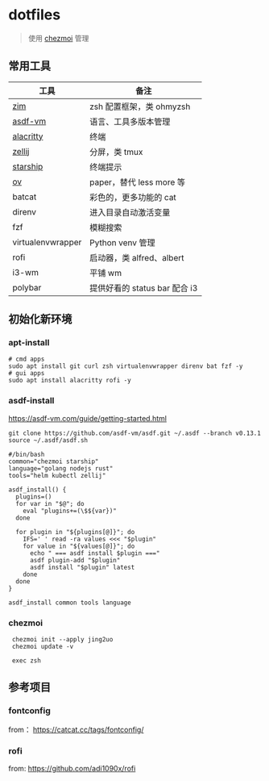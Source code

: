 # dotfiles

> 使用 [chezmoi](https://www.chezmoi.io) 管理

## 常用工具

| 工具                                | 备注                          |
| ----------------------------------- | ----------------------------- |
| [zim](zimfw.sh/)                    | zsh 配置框架，类 ohmyzsh      |
| [asdf-vm](https://asdf-vm.com)      | 语言、工具多版本管理          |
| [alacritty](https://alacritty.org/) | 终端                          |
| [zellij](https://zellij.dev/)       | 分屏，类 tmux                 |
| [starship](https://starship.rs/)    | 终端提示                      |
| [ov](https://github.com/noborus/ov) | paper，替代 less more 等      |
| batcat                              | 彩色的，更多功能的 cat        |
| direnv                              | 进入目录自动激活变量          |
| fzf                                 | 模糊搜索                      |
| virtualenvwrapper                   | Python venv 管理              |
| rofi                                | 启动器，类 alfred、albert     |
| i3-wm                               | 平铺 wm                       |
| polybar                             | 提供好看的 status bar 配合 i3 |

## 初始化新环境

### apt-install

```shell
# cmd apps
sudo apt install git curl zsh virtualenvwrapper direnv bat fzf -y
# gui apps
sudo apt install alacritty rofi -y
```

### asdf-install

https://asdf-vm.com/guide/getting-started.html

```shell
git clone https://github.com/asdf-vm/asdf.git ~/.asdf --branch v0.13.1
source ~/.asdf/asdf.sh

#/bin/bash
common="chezmoi starship"
language="golang nodejs rust"
tools="helm kubectl zellij"

asdf_install() {
  plugins=()
  for var in "$@"; do
    eval "plugins+=(\$${var})"
  done

  for plugin in "${plugins[@]}"; do
    IFS=' ' read -ra values <<< "$plugin"
    for value in "${values[@]}"; do
      echo " === asdf install $plugin ==="
      asdf plugin-add "$plugin"
      asdf install "$plugin" latest
    done
  done
}

asdf_install common tools language
```

### chezmoi 

```shell
 chezmoi init --apply jing2uo
 chezmoi update -v
 
 exec zsh 
```

## 参考项目

### fontconfig

from： https://catcat.cc/tags/fontconfig/

### rofi

from: https://github.com/adi1090x/rofi

